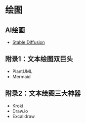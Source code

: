 
# 绘图
## AI绘画

- [Stable Diffusion](https://github.com/Stability-AI/stablediffusion )


## 附录1：文本绘图双巨头
- PlantUML
- Mermaid

## 附录2：文本绘图三大神器 
- Kroki 
- Draw.io 
- Excalidraw